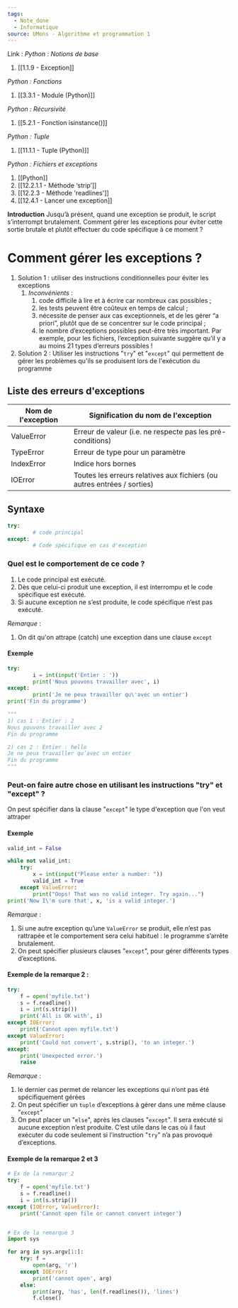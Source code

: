 ```yaml
---
tags:
  - Note_done
  - Informatique
source: UMons - Algorithme et programmation 1
---
```


Link :
_Python : Notions de base_
1. [[1.1.9 - Exception]]

_Python : Fonctions_
1. [[3.3.1 - Module (Python)]]

_Python : Récursivité_
1. [[5.2.1 - Fonction isinstance()]]

_Python : Tuple_
1. [[11.1.1 - Tuple (Python)]]

_Python : Fichiers et exceptions_
1. [[Python]]
2. [[12.2.1.1 - Méthode ‘strip’]]
3. [[12.2.3 - Méthode 'readlines']]
4. [[12.4.1 - Lancer une exception]]

**Introduction**
Jusqu’à présent, quand une exception se produit, le script s’interrompt brutalement. Comment gérer les exceptions pour éviter cette sortie brutale et plutôt effectuer du code spécifique à ce moment ?
# Comment gérer les exceptions ?
1. Solution 1 : utiliser des instructions conditionnelles pour éviter les exceptions
	1. _Inconvénients_ :
		1. code difficile à lire et à écrire car nombreux cas possibles ; 
		2. les tests peuvent être coûteux en temps de calcul ; 
		3. nécessite de penser aux cas exceptionnels, et de les gérer “a priori”, plutôt que de se concentrer sur le code principal ; 
		4. le nombre d’exceptions possibles peut-être très important. Par exemple, pour les fichiers, l’exception suivante suggère qu’il y a au moins 21 types d’erreurs possibles !
2. Solution 2 : Utiliser les instructions "`try`" et "`except`" qui permettent de gérer les problèmes qu'ils se produisent lors de l'exécution du programme

## Liste des erreurs d'exceptions
| Nom de l'exception | Signification du nom de l'exception                                     |
| ------------------ | ----------------------------------------------------------------------- |
| ValueError         | Erreur de valeur (i.e. ne respecte pas les pré-conditions)              |
| TypeError          | Erreur de type pour un paramètre                                        |
| IndexError         | Indice hors bornes                                                      |
| IOError            | Toutes les erreurs relatives aux fichiers (ou autres entrées / sorties) |

## Syntaxe
```python
try:
		# code principal
except:
		# Code spécifique en cas d'exception
```

### Quel est le comportement de ce code ?
1. Le code principal est exécuté. 
2. Dès que celui-ci produit une exception, il est interrompu et le code spécifique est exécuté. 
3. Si aucune exception ne s’est produite, le code spécifique n’est pas exécuté.

_Remarque_ :
1. On dit qu'on attrape (catch) une exception dans une clause `except`

#### Exemple
```python
try: 
		i = int(input('Entier : ')) 
		print('Nous pouvons travailler avec', i) 
except: 
		print('Je ne peux travailler qu\'avec un entier') 
print('Fin du programme')

"""
1) cas 1 : Entier : 2 
Nous pouvons travailler avec 2 
Fin du programme

2) cas 2 : Entier : hello 
Je ne peux travailler qu’avec un entier 
Fin du programme
"""
```

### Peut-on faire autre chose en utilisant les instructions "try" et "except" ?
On peut spécifier dans la clause "`except`" le type d'exception que l'on veut attraper

#### Exemple
```python
valid_int = False 

while not valid_int: 
	try: 
		x = int(input("Please enter a number: ")) 
		valid_int = True 
	except ValueError: 
		print("Oops! That was no valid integer. Try again...") 
print('Now I\'m sure that', x, 'is a valid integer.')
```

_Remarque_ :
1. Si une autre exception qu’une `ValueError` se produit, elle n’est pas rattrapée et le comportement sera celui habituel : le programme s’arrête brutalement.
2. On peut spécifier plusieurs clauses "`except`", pour gérer différents types d’exceptions.


#### Exemple de la remarque 2 : 
```python
try: 
	f = open('myfile.txt') 
	s = f.readline() 
	i = int(s.strip()) 
	print('All is OK with', i) 
except IOError: 
	print('Cannot open myfile.txt') 
except ValueError: 
	print('Could not convert', s.strip(), 'to an integer.') 
except: 
	print('Unexpected error.') 
	raise
```
_Remarque_ :
1. le dernier cas permet de relancer les exceptions qui n’ont pas été spécifiquement gérées
2. On peut spécifier un `tuple` d’exceptions à gérer dans une même clause "`except`"
3. On peut placer un "`else`", après les clauses "`except`". Il sera exécuté si aucune exception n’est produite. C’est utile dans le cas où il faut exécuter du code seulement si l’instruction "`try`" n’a pas provoqué d’exceptions.

#### Exemple de la remarque 2 et 3
```python
# Ex de la remarqur 2
try: 
	f = open('myfile.txt') 
	s = f.readline() 
	i = int(s.strip()) 
except (IOError, ValueError): 
	print('Cannot open file or cannot convert integer')


# Ex de la remarque 3
import sys 

for arg in sys.argv[1:]: 
	try: f = 
		open(arg, 'r') 
	except IOError: 
		print('cannot open', arg) 
	else: 
		print(arg, 'has', len(f.readlines()), 'lines') 
		f.close()
```